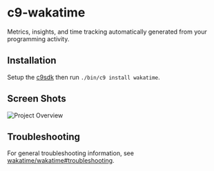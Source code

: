 c9-wakatime
===========

Metrics, insights, and time tracking automatically generated from your programming activity.


Installation
------------

Setup the [c9sdk](https://cloud9-sdk.readme.io/docs/running-the-sdk) then run `./bin/c9 install wakatime`.


Screen Shots
------------

![Project Overview](https://wakatime.com/static/img/ScreenShots/ScreenShot-2014-10-29.png)


Troubleshooting
---------------

For general troubleshooting information, see [wakatime/wakatime#troubleshooting](https://github.com/wakatime/wakatime#troubleshooting).
